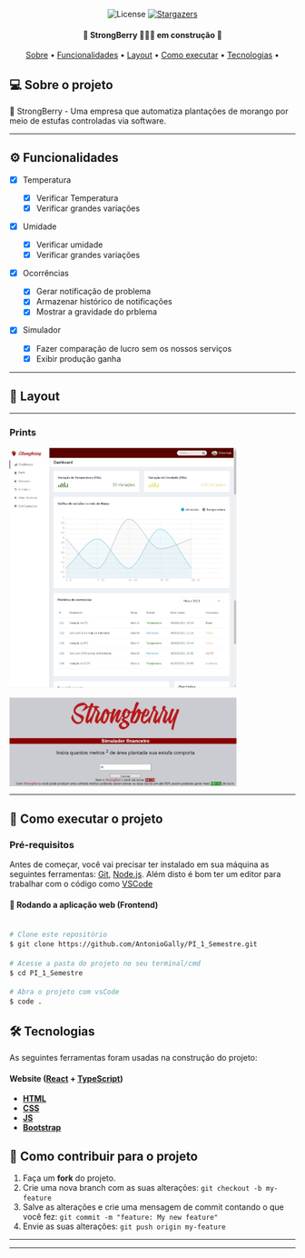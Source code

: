 <p align="center">
   <img alt="License" src="https://img.shields.io/badge/license-MIT-brightgreen">
   <a href="https://github.com/AntonioGally/PI_1_Semestre/stargazers">
    <img alt="Stargazers" src="https://img.shields.io/github/stars/AntonioGally/PI_1_Semestre?style=social">
  </a>

</p>
<!-- 
<h1 align="center">
    <img alt="Nasa API Project Banner" title="Banner" src="./src/assets/readme/banner.jpeg" />
</h1> -->

<h4 align="center"> 
	🚧 StrongBerry 🍓🍓🍓 em construção  🚧
</h4>

<p align="center">
 <a href="#-sobre-o-projeto">Sobre</a> •
 <a href="#-funcionalidades">Funcionalidades</a> •
 <a href="#-layout">Layout</a> • 
 <a href="#-como-executar-o-projeto">Como executar</a> • 
 <a href="#-tecnologias">Tecnologias</a> • 
</p>

## 💻 Sobre o projeto

🍓 StrongBerry - Uma empresa que automatiza plantações de morango por meio de estufas controladas via software.

---

## ⚙️ Funcionalidades

- [x] Temperatura

  - [x] Verificar Temperatura
  - [x] Verificar grandes variações

- [x] Umidade

  - [x] Verificar umidade
  - [x] Verificar grandes variações

- [x] Ocorrências

  - [x] Gerar notificação de problema
  - [x] Armazenar histórico de notificações
  - [x] Mostrar a gravidade do prblema

- [x] Simulador

  - [x] Fazer comparação de lucro sem os nossos serviços
  - [x] Exibir produção ganha

---

## 🎨 Layout

---

### Prints

<p align="center" style="display: flex; align-items: flex-start; justify-content: center; flex-direction:column;">
  <img alt="print" title="#print" src="./prints/print1.jpeg" width="400px"><br>
  <img alt="print2" title="#print2" src="./prints/printSimulador.jpeg" width="400px">
</p>

---

## 🚀 Como executar o projeto

### Pré-requisitos

Antes de começar, você vai precisar ter instalado em sua máquina as seguintes ferramentas:
[Git](https://git-scm.com), [Node.js](https://nodejs.org/en/).
Além disto é bom ter um editor para trabalhar com o código como [VSCode](https://code.visualstudio.com/)

#### 🧭 Rodando a aplicação web (Frontend)

```bash

# Clone este repositório
$ git clone https://github.com/AntonioGally/PI_1_Semestre.git

# Acesse a pasta do projeto no seu terminal/cmd
$ cd PI_1_Semestre

# Abra o projeto com vsCode
$ code .

```

## 🛠 Tecnologias

As seguintes ferramentas foram usadas na construção do projeto:

#### **Website** ([React](https://reactjs.org/) + [TypeScript](https://www.typescriptlang.org/))

- **[HTML](https://www.w3schools.com/html/)**
- **[CSS](https://www.w3schools.com/css/)**
- **[JS](https://developer.mozilla.org/pt-BR/docs/Web/JavaScript)**
- **[Bootstrap](https://getbootstrap.com)**

## 💪 Como contribuir para o projeto

1. Faça um **fork** do projeto.
2. Crie uma nova branch com as suas alterações: `git checkout -b my-feature`
3. Salve as alterações e crie uma mensagem de commit contando o que você fez: `git commit -m "feature: My new feature"`
4. Envie as suas alterações: `git push origin my-feature`

---

<!-- ## 🦸 Autor

<a href="https://www.antoniogally.tk/#/">
 <img style="border-radius: 50%;" src="https://avatars.githubusercontent.com/u/68209906?s=400&u=9aff0928539caef8c416bd5af1fea76714ac8fb6&v=4" width="100px;" alt=""/>
 <br />
 <br /> -->

---
